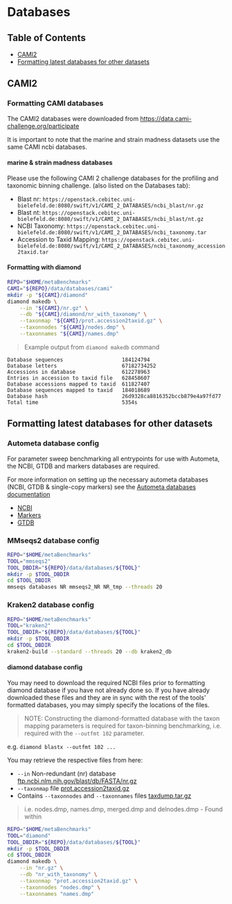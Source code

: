 # Databases

## Table of Contents

- [CAMI2](#cami2)
- [Formatting latest databases for other datasets](#formatting-latest-databases-for-other-datasets)

## CAMI2

### Formatting CAMI databases

The CAMI2 databases were downloaded from https://data.cami-challenge.org/participate

It is important to note that the marine and strain madness datasets use the same CAMI ncbi databases.

#### marine & strain madness databases

Please use the following CAMI 2 challenge databases for the profiling and taxonomic binning challenge.
(also listed on the Databases tab):

- Blast nr: `https://openstack.cebitec.uni-bielefeld.de:8080/swift/v1/CAMI_2_DATABASES/ncbi_blast/nr.gz`
- Blast nt: `https://openstack.cebitec.uni-bielefeld.de:8080/swift/v1/CAMI_2_DATABASES/ncbi_blast/nt.gz`
- NCBI Taxonomy: `https://openstack.cebitec.uni-bielefeld.de:8080/swift/v1/CAMI_2_DATABASES/ncbi_taxonomy.tar`
- Accession to Taxid Mapping: `https://openstack.cebitec.uni-bielefeld.de:8080/swift/v1/CAMI_2_DATABASES/ncbi_taxonomy_accession2taxid.tar`

#### Formatting with diamond

```bash
REPO="$HOME/metaBenchmarks"
CAMI="${REPO}/data/databases/cami"
mkdir -p "${CAMI}/diamond"
diamond makedb \
    --in "${CAMI}/nr.gz" \
    --db "${CAMI}/diamond/nr_with_taxonomy" \
    --taxonmap "${CAMI}/prot.accession2taxid.gz" \
    --taxonnodes "${CAMI}/nodes.dmp" \
    --taxonnames "${CAMI}/names.dmp"
```

> Example output from `diamond makedb` command

```console
Database sequences                   184124794
Database letters                     67182734252
Accessions in database               612278963
Entries in accession to taxid file   628458607
Database accessions mapped to taxid  611827407
Database sequences mapped to taxid   184018689
Database hash                        26d9328ca8816352bccb879e4a97fd77
Total time                           5354s
```

## Formatting latest databases for other datasets

### Autometa database config

For parameter sweep benchmarking all entrypoints for use with Autometa, the NCBI, GTDB and markers databases are required.

For more information on setting up the necessary autometa databases (NCBI, GTDB & single-copy
markers) see the [Autometa databases documentation](https://autometa.readthedocs.io/en/latest/databases.html "Autometa databases documentation")

- [NCBI](https://autometa.readthedocs.io/en/latest/databases.html#ncbi "Autometa NCBI database documentation")
- [Markers](https://autometa.readthedocs.io/en/latest/databases.html#markers "Autometa markers database documentation")
- [GTDB](https://autometa.readthedocs.io/en/latest/databases.html#genome-taxonomy-database-gtdb "Autometa GTDB database documentation")

### MMseqs2 database config

```bash
REPO="$HOME/metaBenchmarks"
TOOL="mmseqs2"
TOOL_DBDIR="${REPO}/data/databases/${TOOL}"
mkdir -p $TOOL_DBDIR
cd $TOOL_DBDIR
mmseqs databases NR mmseqs2_NR NR_tmp --threads 20
```

### Kraken2 database config

```bash
REPO="$HOME/metaBenchmarks"
TOOL="kraken2"
TOOL_DBDIR="${REPO}/data/databases/${TOOL}"
mkdir -p $TOOL_DBDIR
cd $TOOL_DBDIR
kraken2-build --standard --threads 20 --db kraken2_db
```

#### diamond database config

You may need to download the required NCBI files prior to formatting diamond database if you have not already done so. If you have already downloaded these files and they are in sync with the rest of the tools' formatted databases, you may simply specify the locations of the files.

> NOTE: Constructing the diamond-formatted database with the taxon mapping parameters is required
for taxon-binning benchmarking, i.e. required with the `--outfmt 102` parameter.

e.g. `diamond blastx --outfmt 102 ...`

You may retrieve the respective files from here:

- `--in` Non-redundant (nr) database [ftp.ncbi.nlm.nih.gov/blast/db/FASTA/nr.gz](ftp.ncbi.nlm.nih.gov/blast/db/FASTA/nr.gz)
- `--taxonmap` file [prot.accession2taxid.gz](ftp.ncbi.nih.gov/pub/taxonomy/accession2taxid/prot.accession2taxid.gz)
- Contains `--taxonnodes` and `--taxonnames` files [taxdump.tar.gz](ftp.ncbi.nlm.nih.gov/pub/taxonomy/taxdump.tar.gz)

> i.e. nodes.dmp, names.dmp, merged.dmp and delnodes.dmp - Found within

```bash
REPO="$HOME/metaBenchmarks"
TOOL="diamond"
TOOL_DBDIR="${REPO}/data/databases/${TOOL}"
mkdir -p $TOOL_DBDIR
cd $TOOL_DBDIR
diamond makedb \
    --in "nr.gz" \
    --db "nr_with_taxonomy" \
    --taxonmap "prot.accession2taxid.gz" \
    --taxonnodes "nodes.dmp" \
    --taxonnames "names.dmp"
```
